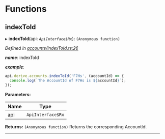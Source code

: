 

# Functions

<a id="indextoid"></a>

##  indexToId

▸ **indexToId**(api: *`ApiInterface$Rx`*): `(Anonymous function)`

*Defined in [accounts/indexToId.ts:26](https://github.com/polkadot-js/api/blob/bdd1ca4/packages/api-derive/src/accounts/indexToId.ts#L26)*

*__name__*: indexToId

*__example__*:   

```javascript
api.derive.accounts.indexToId('F7Hs', (accountId) => {
  console.log(`The AccountId of F7Hs is ${accountId}`);
});
```

**Parameters:**

| Name | Type |
| ------ | ------ |
| api | `ApiInterface$Rx` |

**Returns:** `(Anonymous function)`
Returns the corresponding AccountId.

___

